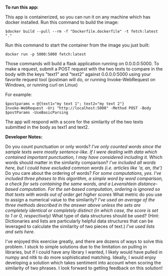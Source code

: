 **To run this app:**

This app is containerized, so you can run it on any machine which has docker installed.  Run this command to build the image:
```
$docker build --pull --rm -f "Dockerfile.dockerfile" -t fetch:latest "."
```

Run this command to start the container from the image you just built:
```
docker run -p 5000:5000 fetch:latest
```

Those commands will build a flask application running on 0.0.0.0:5000.  To make a request, submit a POST request with the two texts to compare in the body with the keys "text1" and "text2" against 0.0.0.0:5000 using your favorite request tool (postman will do, or running Invoke-WebRequest on Windows, or running curl on Linux)

For example:
```
$postparams = @{text1="my text 1"; text2="my text 2"}
Invoke-WebRequest -Uri "http://localhost:5000" -Method POST -Body $postParams -UseBasicParsing
```
The app will respond with a score for the similarity of the two texts submitted in the body as text1 and text2.

**Developer Notes:**

Do you count punctuation or only words? _I've only counted words since the sample texts were mostly sentence-like.  If I were dealing with data which contained important punctuation, I may have considered including it._
Which words should matter in the similarity comparison?  _I've included all words here, but I could have excluded common words (i.e. articles like 'a, an, the')_
Do you care about the ordering of words? _For some computations, yes.  I've included three phases to this algorithm, a simple word by word comparison, a check for sets containing the same words, and a Levenshtein distance-based computation.  For the set-based computation, ordering is ignored so that texts with words out of order get higher scores_
What metric do you use to assign a numerical value to the similarity? _I've used an average of the three methods described in the answer above unless the sets are completely identical or completely distinct (in which case, the score is set to 1 or 0, respectively)_
What type of data structures should be used? (Hint: Dictionaries and lists are particularly helpful data structures that can be leveraged to calculate the similarity of two pieces of text.)  _I've used lists and sets here._

I've enjoyed this exercise greatly, and there are dozens of ways to solve this problem.  I stuck to simple solutions due to the limitation on pulling in libraries, but if I could have any library I wanted, I likely would have pulled in numpy and nltk to do more sophisticated matching.  Ideally, I would enjoy developing a solution which takes sentiment into account when scoring the similarity of two phrases.  I look forward to getting feedback on this solution!

